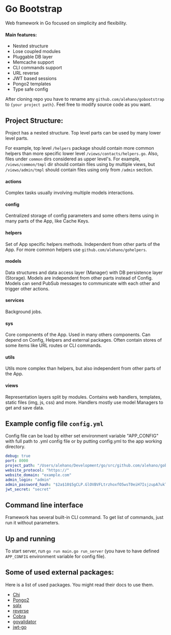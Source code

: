 # Go Bootstrap

Web framework in Go focused on simplicity and flexibility. 

#### Main features:

* Nested structure
* Lose coupled modules
* Pluggable DB layer
* Memcache support
* CLI commands support
* URL reverse
* JWT based sessions
* Pongo2 templates
* Type safe config

After cloning repo you have to rename any `github.com/alehano/gobootstrap` to 
`{your project path}`. Feel free to modify source code as you want.

## Project Structure:

Project has a nested structure. Top level parts can be used by many lower level parts.

For example, top level `/helpers` package should contain more common helpers 
than more specific lower level `/views/contacts/helpers.go`.
Also, files under `common` dirs considered as upper level's. For example,
`/views/common/tmpl` dir should contain files using by multiple views, but
`/views/admin/tmpl` should contain files using only from `/admin` section.

#### actions
Complex tasks usually involving multiple models interactions.    

#### config
Centralized storage of config parameters and some others items
using in many parts of the App, like Cache Keys.

#### helpers
Set of App specific helpers methods. Independent from other parts of the App.
For more common helpers use `github.com/alehano/gohelpers`.

#### models
Data structures and data access layer (Manager) with DB persistence layer (Storage). 
Models are independent from other parts instead of Config. Models can send PubSub 
messages to communicate with each other and trigger other actions.

#### services
Background jobs.

#### sys
Core components of the App. Used in many others components.
Can depend on Config, Helpers and external packages.
Often contain stores of some items like URL routes or CLI commands.

#### utils
Utils more complex than helpers, but also independent from other parts of the App. 

#### views
Representation layers split by modules. Contains web handlers, templates, 
static files (img, js, css) and more. Handlers mostly use model Managers to
get and save data. 


## Example config file `config.yml`

Config file can be load by either set environment variable "APP_CONFIG" with
full path to .yml config file or by putting config.yml to the app working directory.

```yaml
debug: true
port: 8000
project_path: "/Users/alehano/Development/go/src/github.com/alehano/gobootstrap"
website_protocol: "https://"
website_domain: "example.com"
admin_login: "admin"
admin_password_hash: "$2a$10$5gCLP.GlOVBVFLtrzhoxfO5wsT0eiH7IsjzupA7ukTyI/znLFotHu" # password is "admin"
jwt_secret: "secret"
```

## Command line interface

Framework has several built-in CLI command. To get list of commands, just run it without parameters.

## Up and running

To start server, run `go run main.go run_server` (you have to have defined `APP_CONFIG` environment variable for config file).

## Some of used external packages:

Here is a list of used packages. You might read their docs to use them.

* [Chi](https://github.com/go-chi/chi)
* [Pongo2](https://github.com/flosch/pongo2)
* [sqlx](https://github.com/jmoiron/sqlx)
* [reverse](https://github.com/alehano/reverse)
* [Cobra](https://github.com/spf13/cobra)
* [govalidator](https://github.com/asaskevich/govalidator)
* [jwt-go](https://github.com/dgrijalva/jwt-go)
